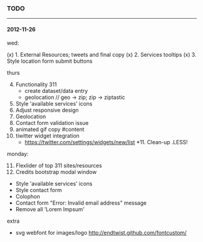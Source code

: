 ### TODO
- - -

#### 2012-11-26

wed:

(x) 1. External Resources; tweets and final copy
(x) 2. Services tooltips
(x) 3. Style location form submit buttons

thurs

4. Functionality 311
	- create dataset/data entry
	- geolocation	// geo -> zip; zip -> ziptastic
5. Style 'available services' icons
6. Adjust responsive design
7. Geolocation
8. Contact form validation issue
9. animated gif copy #content
10. tiwitter widget integration
	- https://twitter.com/settings/widgets/new/list
*11. Clean-up .LESS!

monday:

11. Flexlider of top 311 sites/resources
12. Credits bootstrap modal window



- Style 'available services' icons
- Style contact form
- Colophon
- Contact form "Error: Invalid email address" message
- Remove all 'Lorem Impsum'

extra

- svg webfont for images/logo
	http://endtwist.github.com/fontcustom/